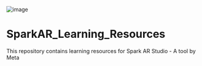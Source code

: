 ![image](.\images\sparkARlogo.jpeg)
# SparkAR_Learning_Resources
This repository contains learning resources for Spark AR Studio - A tool by Meta 
